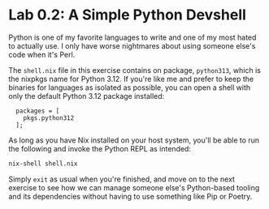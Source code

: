 # Lab 0.2: A Simple Python Devshell
Python is one of my favorite languages to write and one of my most hated to 
actually use. I only have worse nightmares about using someone else's code when
it's Perl.

The `shell.nix` file in this exercise contains on package, `python313`, which
is the nixpkgs name for Python 3.12. If you're like me and prefer to keep the 
binaries for languages as isolated as possible, you can open a shell with only
the default Python 3.12 package installed:

```
  packages = [ 
    pkgs.python312
  ];

```

As long as you have Nix installed on your host system, you'll be able to run
the following and invoke the Python REPL as intended:

```bash
nix-shell shell.nix
```

Simply `exit` as usual when you're finished, and move on to the next exercise
to see how we can manage someone else's Python-based tooling and its
dependencies without having to use something like Pip or Poetry.
